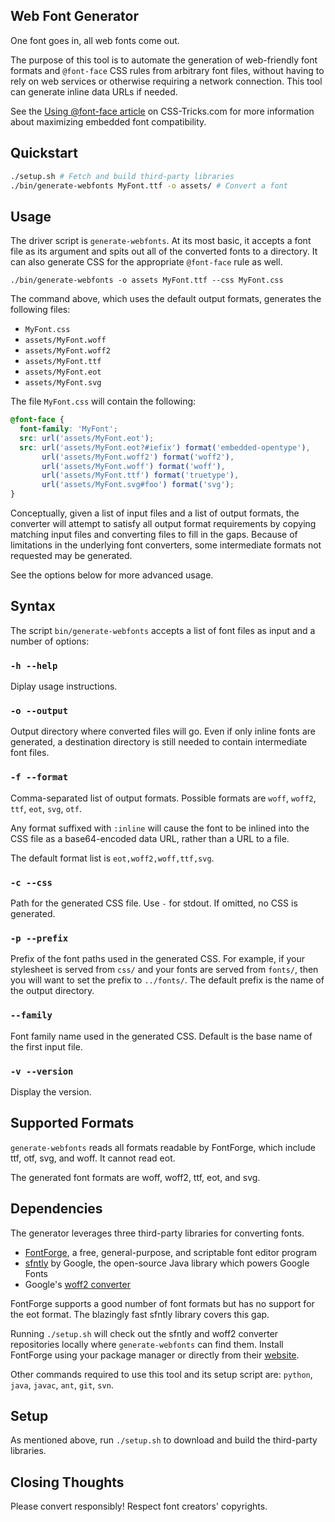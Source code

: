 Web Font Generator
------------------

One font goes in, all web fonts come out.

The purpose of this tool is to automate the generation of web-friendly font
formats and `@font-face` CSS rules from arbitrary font files, without having to
rely on web services or otherwise requiring a network connection. This tool can
generate inline data URLs if needed.

See the
[Using @font-face article](http://css-tricks.com/snippets/css/using-font-face/)
on CSS-Tricks.com for more information about maximizing embedded font
compatibility.

Quickstart
----------

```sh
./setup.sh # Fetch and build third-party libraries
./bin/generate-webfonts MyFont.ttf -o assets/ # Convert a font
```

Usage
-----

The driver script is `generate-webfonts`. At its most basic, it accepts a font
file as its argument and spits out all of the converted fonts to a directory.
It can also generate CSS for the appropriate `@font-face` rule as well.

    ./bin/generate-webfonts -o assets MyFont.ttf --css MyFont.css

The command above, which uses the default output formats, generates the
following files:

* `MyFont.css`
* `assets/MyFont.woff`
* `assets/MyFont.woff2`
* `assets/MyFont.ttf`
* `assets/MyFont.eot`
* `assets/MyFont.svg`

The file `MyFont.css` will contain the following:

```css
@font-face {
  font-family: 'MyFont';
  src: url('assets/MyFont.eot');
  src: url('assets/MyFont.eot?#iefix') format('embedded-opentype'),
       url('assets/MyFont.woff2') format('woff2'),
       url('assets/MyFont.woff') format('woff'),
       url('assets/MyFont.ttf') format('truetype'),
       url('assets/MyFont.svg#foo') format('svg');
}
```

Conceptually, given a list of input files and a list of output formats, the
converter will attempt to satisfy all output format requirements by copying
matching input files and converting files to fill in the gaps. Because of
limitations in the underlying font converters, some intermediate formats not
requested may be generated.

See the options below for more advanced usage.

Syntax
------

The script `bin/generate-webfonts` accepts a list of font files as input and a
number of options:

### `-h --help`

Diplay usage instructions.

### `-o --output`

Output directory where converted files will go. Even if only inline fonts are
generated, a destination directory is still needed to contain intermediate font
files.

### `-f --format`

Comma-separated list of output formats. Possible formats are `woff`, `woff2`,
`ttf`, `eot`, `svg`, `otf`.

Any format suffixed with `:inline` will cause the font to be inlined into the
CSS file as a base64-encoded data URL, rather than a URL to a file.

The default format list is `eot,woff2,woff,ttf,svg`.

### `-c --css`

Path for the generated CSS file. Use `-` for stdout. If omitted, no CSS is
generated.

### `-p --prefix`

Prefix of the font paths used in the generated CSS. For example, if your
stylesheet is served from `css/` and your fonts are served from `fonts/`, then
you will want to set the prefix to `../fonts/`. The default prefix is the name
of the output directory.

### `--family`

Font family name used in the generated CSS. Default is the base name of the
first input file.

### `-v --version`

Display the version.

Supported Formats
-----------------

`generate-webfonts` reads all formats readable by FontForge, which include ttf,
otf, svg, and woff. It cannot read eot.

The generated font formats are woff, woff2, ttf, eot, and svg.

Dependencies
------------

The generator leverages three third-party libraries for converting fonts.

* [FontForge](http://fontforge.github.io/en-US/), a free, general-purpose, and scriptable font editor program
* [sfntly](https://code.google.com/p/sfntly/) by Google, the open-source Java library which powers Google Fonts
* Google's [woff2 converter](https://github.com/google/woff2)

FontForge supports a good number of font formats but has no support for the
eot format. The blazingly fast sfntly library covers this gap.

Running `./setup.sh` will check out the sfntly and woff2 converter repositories
locally where `generate-webfonts` can find them. Install FontForge using your
package manager or directly from their
[website](http://fontforge.github.io/en-US/).

Other commands required to use this tool and its setup script are: `python`,
`java`, `javac`, `ant`, `git`, `svn`.

Setup
-----

As mentioned above, run `./setup.sh` to download and build the third-party
libraries.

Closing Thoughts
----------------

Please convert responsibly! Respect font creators' copyrights.
